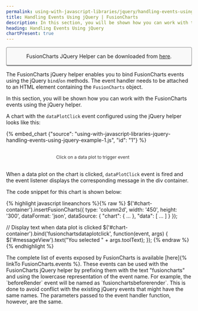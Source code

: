 ```yaml
---
permalink: using-with-javascript-libraries/jquery/handling-events-using-jquery.html
title: Handling Events Using jQuery | FusionCharts
description: In this section, you will be shown how you can work with the FusionCharts events using the jQuery helper.
heading: Handling Events Using jQuery
chartPresent: true
---
```


<p style="background:rgba(249, 249, 249, 1); padding:15px; border:1px solid #888; border-bottom-width:3px; border-radius:4px; text-align:center;">FusionCharts JQuery Helper can be downloaded from <a href="http://www.fusioncharts.com/jquery-charts" target="_blank">here</a>.</p>

The FusionCharts jQuery helper enables you to bind FusionCharts events using the jQuery `bind`/`on` methods. The event handler needs to be attached to an HTML element containing the `FusionCharts` object.

In this section, you will be shown how you can work with the FusionCharts events using the jQuery helper.

A chart with the `dataPlotClick` event configured using the jQuery helper looks like this:

{% embed_chart {"source": "using-with-javascript-libraries-jquery-handling-events-using-jquery-example-1.js", "id": "1"} %}

<div id='messageView' style='width:250px; text-align:center; font-size:12px; color:#333; padding:10px; margin:20px 100px'>Click on a data plot to trigger event</div>

When a data plot on the chart is clicked, `dataPlotClick` event is fired and the event listener displays the corresponding message in the div container.

The code snippet for this chart is shown below:

{% highlight javascript lineanchors %}{% raw %}
$('#chart-container').insertFusionCharts({
    type: 'column2d',
    width: '450',
    height: '300',
    dataFormat: 'json',
    dataSource: {
        "chart": {
            ...
        },
        "data": [
            ...
        ]
    }
});

// Display text when data plot is clicked
$('#chart-container').bind('fusionchartsdataplotclick', function(event, args) {
    $('#messageView').text("You selected " + args.toolText);
});
{% endraw %}{% endhighlight %}

<p class="text-info"> The complete list of events exposed by FusionCharts is available [here]{% linkTo FusionCharts.events %}. These events can be used with the FusionCharts jQuery helper by prefixing them with the text "fusioncharts" and using the lowercase representation of the event name. For example, the `beforeRender` event will be named as `fusionchartsbeforerender`. This is done to avoid conflict with the existing jQuery events that might have the same names. The parameters passed to the event handler function, however, are the same. </p>